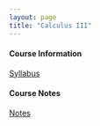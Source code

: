 ```yaml
---
layout: page
title: "Calculus III"
---
```


#### Course Information

[Syllabus](/courses/calculus-III/Math2110_syllabus_WIP.pdf)

#### Course Notes

[Notes](/courses/calculus-III/multivariable_cal_summer22.pdf)


